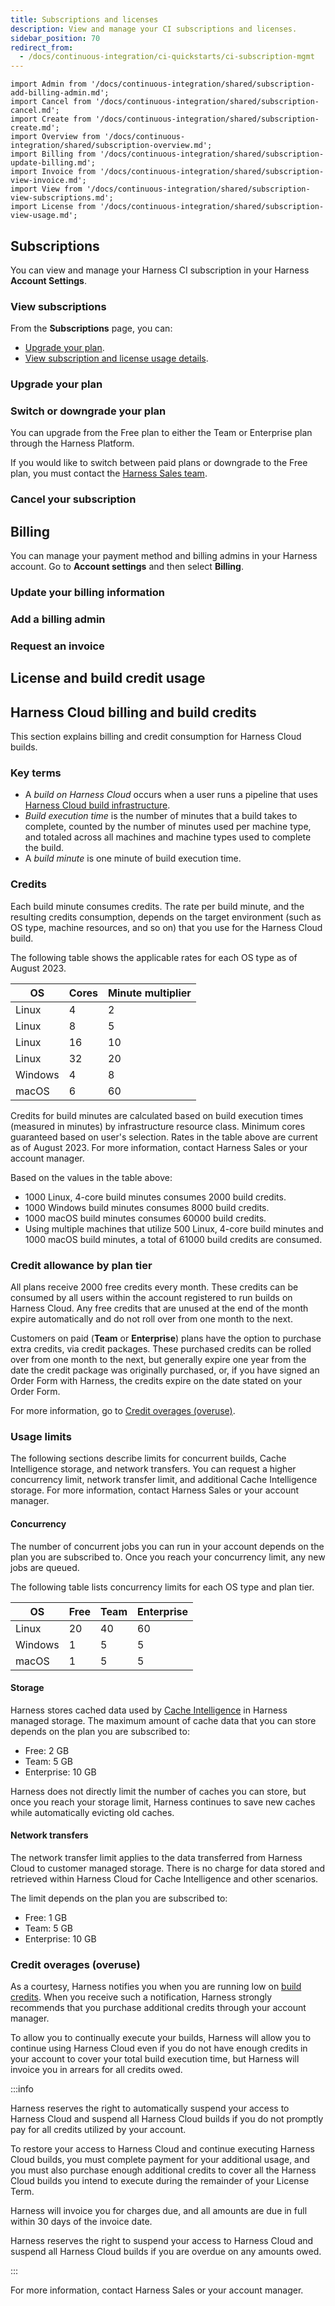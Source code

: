 ```yaml
---
title: Subscriptions and licenses
description: View and manage your CI subscriptions and licenses.
sidebar_position: 70
redirect_from:
  - /docs/continuous-integration/ci-quickstarts/ci-subscription-mgmt
---
```


```mdx-code-block
import Admin from '/docs/continuous-integration/shared/subscription-add-billing-admin.md';
import Cancel from '/docs/continuous-integration/shared/subscription-cancel.md';
import Create from '/docs/continuous-integration/shared/subscription-create.md';
import Overview from '/docs/continuous-integration/shared/subscription-overview.md';
import Billing from '/docs/continuous-integration/shared/subscription-update-billing.md';
import Invoice from '/docs/continuous-integration/shared/subscription-view-invoice.md';
import View from '/docs/continuous-integration/shared/subscription-view-subscriptions.md';
import License from '/docs/continuous-integration/shared/subscription-view-usage.md';
```

<Overview />

## Subscriptions

You can view and manage your Harness CI subscription in your Harness **Account Settings**.

### View subscriptions

<View />

From the **Subscriptions** page, you can:

* [Upgrade your plan](#upgrade-your-plan).
* [View subscription and license usage details](#license-usage).

### Upgrade your plan

<Create />

### Switch or downgrade your plan

You can upgrade from the Free plan to either the Team or Enterprise plan through the Harness Platform.

If you would like to switch between paid plans or downgrade to the Free plan, you must contact the [Harness Sales team](https://www.harness.io/pricing?module=ci#).

### Cancel your subscription

<Cancel />

## Billing

You can manage your payment method and billing admins in your Harness account. Go to **Account settings** and then select **Billing**.

### Update your billing information

<Billing />

### Add a billing admin

<Admin />

### Request an invoice

<Invoice />

## License and build credit usage

<License />

## Harness Cloud billing and build credits

This section explains billing and credit consumption for Harness Cloud builds.

### Key terms

* A *build on Harness Cloud* occurs when a user runs a pipeline that uses [Harness Cloud build infrastructure](../use-ci/set-up-build-infrastructure/use-harness-cloud-build-infrastructure.md).
* *Build execution time* is the number of minutes that a build takes to complete, counted by the number of minutes used per machine type, and totaled across all machines and machine types used to complete the build.
* A *build minute* is one minute of build execution time.

### Credits

Each build minute consumes credits. The rate per build minute, and the resulting credits consumption, depends on the target environment (such as OS type, machine resources, and so on) that you use for the Harness Cloud build.

The following table shows the applicable rates for each OS type as of August 2023.

| OS | Cores | Minute multiplier |
| -- | ----- | ----------------- |
| Linux | 4 | 2 |
| Linux | 8 | 5 |
| Linux | 16 | 10 |
| Linux | 32 | 20 |
| Windows | 4 | 8 |
| macOS | 6 | 60 |

Credits for build minutes are calculated based on build execution times (measured in minutes) by infrastructure resource class. Minimum cores guaranteed based on user's selection. Rates in the table above are current as of August 2023. For more information, contact Harness Sales or your account manager.

Based on the values in the table above:

* 1000 Linux, 4-core build minutes consumes 2000 build credits.
* 1000 Windows build minutes consumes 8000 build credits.
* 1000 macOS build minutes consumes 60000 build credits.
* Using multiple machines that utilize 500 Linux, 4-core build minutes and 1000 macOS build minutes, a total of 61000 build credits are consumed.

### Credit allowance by plan tier

All plans receive 2000 free credits every month. These credits can be consumed by all users within the account registered to run builds on Harness Cloud. Any free credits that are unused at the end of the month expire automatically and do not roll over from one month to the next.

Customers on paid (**Team** or **Enterprise**) plans have the option to purchase extra credits, via credit packages. These purchased credits can be rolled over from one month to the next, but generally expire one year from the date the credit package was originally purchased, or, if you have signed an Order Form with Harness, the credits expire on the date stated on your Order Form.

For more information, go to [Credit overages (overuse)](#credit-overages-overuse).

### Usage limits

The following sections describe limits for concurrent builds, Cache Intelligence storage, and network transfers. You can request a higher concurrency limit, network transfer limit, and additional Cache Intelligence storage. For more information, contact Harness Sales or your account manager.

#### Concurrency

The number of concurrent jobs you can run in your account depends on the plan you are subscribed to. Once you reach your concurrency limit, any new jobs are queued.

The following table lists concurrency limits for each OS type and plan tier.

| OS | Free | Team | Enterprise |
| -- | ---- | ---- | ---------- |
| Linux | 20 | 40 | 60 |
| Windows | 1 | 5 | 5 |
| macOS | 1 | 5 | 5 |

#### Storage

Harness stores cached data used by [Cache Intelligence](../use-ci/caching-ci-data/cache-intelligence.md) in Harness managed storage. The maximum amount of cache data that you can store depends on the plan you are subscribed to:

* Free: 2 GB
* Team: 5 GB
* Enterprise: 10 GB

Harness does not directly limit the number of caches you can store, but once you reach your storage limit, Harness continues to save new caches while automatically evicting old caches.

#### Network transfers

The network transfer limit applies to the data transferred from Harness Cloud to customer managed storage. There is no charge for data stored and retrieved within Harness Cloud for Cache Intelligence and other scenarios.

The limit depends on the plan you are subscribed to:

* Free: 1 GB
* Team: 5 GB
* Enterprise: 10 GB

### Credit overages (overuse)

As a courtesy, Harness notifies you when you are running low on [build credits](#credit-allowance-by-plan-tier). When you receive such a notification, Harness strongly recommends that you purchase additional credits through your account manager.

To allow you to continually execute your builds, Harness will allow you to continue using Harness Cloud even if you do not have enough credits in your account to cover your total build execution time, but Harness will invoice you in arrears for all credits owed.

:::info

Harness reserves the right to automatically suspend your access to Harness Cloud and suspend all Harness Cloud builds if you do not promptly pay for all credits utilized by your account.

To restore your access to Harness Cloud and continue executing Harness Cloud builds, you must complete payment for your additional usage, and you must also purchase enough additional credits to cover all the Harness Cloud builds you intend to execute during the remainder of your License Term.

Harness will invoice you for charges due, and all amounts are due in full within 30 days of the invoice date.

Harness reserves the right to suspend your access to Harness Cloud and suspend all Harness Cloud builds if you are overdue on any amounts owed.

:::

For more information, contact Harness Sales or your account manager.
